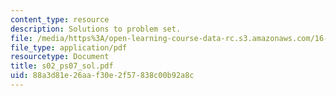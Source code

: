 ```yaml
---
content_type: resource
description: Solutions to problem set.
file: /media/https%3A/open-learning-course-data-rc.s3.amazonaws.com/16-01-unified-engineering-i-ii-iii-iv-fall-2005-spring-2006/88a3d81e26aaf30e2f57838c00b92a8c_s02_ps07_sol.pdf
file_type: application/pdf
resourcetype: Document
title: s02_ps07_sol.pdf
uid: 88a3d81e-26aa-f30e-2f57-838c00b92a8c
---
```

